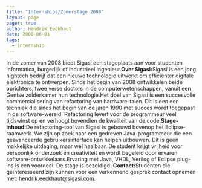 ```yaml
---
title: "Internships/Zomerstage 2008"
layout: page 
pager: true
author: Hendrik Eeckhaut
date: 2008-06-01
tags: 
  - internship
---
```

<div class="content">
In de zomer van 2008 biedt Sigasi een stageplaats aan voor studenten informatica, burgerlijk of industrieel ingenieur.<strong>Over Sigasi:</strong>Sigasi is een jong hightech bedrijf dat een nieuwe technologie uitwerkt om effici&#235;nter digitale elektronica te ontwerpen. Sinds het begin van 2008 ontwikkelen beide oprichters, twee verse doctors in de computerwetenschappen, vanuit een Gentse zolderkamer hun technologie.Het doel van Sigasi is een succesvolle commercialisering van refactoring van hardware-talen. Dit is een een techniek die sinds het begin van de jaren 1990 met succes wordt toegepast in de software-wereld. Refactoring levert voor de programmeur veel tijdswinst op en verhoogt bovendien de kwaliteit van de code.<strong>Stage-inhoud:</strong>De refactoring-tool van Sigasi is gebouwd bovenop het Eclipse-raamwerk. We zijn op zoek naar een gedreven Java-programmeur die een geavanceerde gebruikersinterface kan helpen uitbouwen. Dit is geen makkelijke uitdaging, maar wel haalbaar. De student krijgt vrijheid voor persoonlijk onderzoek en creativiteit en wordt begeleid door ervaren software-ontwikkelaars.Ervaring met Java, VHDL, Verilog of Eclipse plug-ins is een voordeel. De stage is bezoldigd. <strong>Contact:</strong>Studenten die ge&#239;nteresseerd zijn kunnen voor een verkennend gesprek contact opnemen met: <a href="mailto:hendrik.eeckhaut@sigasi.com">hendrik.eeckhaut@sigasi.com</a>.  </div>

